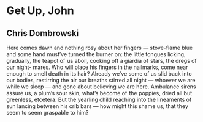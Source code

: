 # Get Up, John
## Chris Dombrowski
Here comes dawn and nothing rosy
about her fingers — stove-flame
blue and some hand must’ve turned
the burner on: the little tongues
licking, gradually, the teapot of  us
aboil, cooking off a giardia
of  stars, the dregs of our night-
mares. Who will place his fingers
in the nailmarks, come near enough
to smell death in its hair? Already we’ve
some of us slid back into our bodies,
restirring the air our breaths stirred
all night — whoever we are while
we sleep — and gone about believing
we are here. Ambulance sirens
assure us, a plum’s sour skin, what’s become
of  the poppies, dried all but greenless,
etcetera. But the yearling child
reaching into the lineaments of  sun
lancing between his crib bars — how might
this shame us, that they seem
to seem graspable to him?